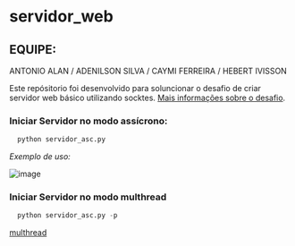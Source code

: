 # servidor_web
## EQUIPE: 
ANTONIO ALAN / ADENILSON SILVA /  CAYMI FERREIRA / HEBERT IVISSON

Este repósitorio foi desenvolvido para soluncionar o desafio de criar servidor web básico utilizando socktes. [Mais informações sobre o desafio](https://codingchallenges.fyi/challenges/challenge-webserver/).

### Iniciar Servidor no modo assícrono: 
```python
  python servidor_asc.py
```
*Exemplo de uso:*

![image](https://github.com/user-attachments/assets/d083faa3-d15e-418f-859f-beff8b8dcdde)

### Iniciar Servidor no modo multhread  
```python
  python servidor_asc.py -p
```
[multhread](https://github.com/user-attachments/assets/fee3c2a1-fc8f-45a0-b4ee-59ec84137958)
